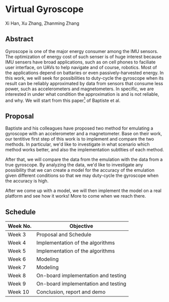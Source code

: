 # Virtual Gyroscope
Xi Han, Xu Zhang, Zhanming Zhang

## Abstract
Gyroscope is one of the major energy consumer among the IMU sensors. The optimization of energy cost of such senser is of huge interest because IMU sensers have broad applications, such as on cell phones to faciliate user interface, on UAVs to help navigate and of course, robotics. Most of the applications depend on battaries or even passively-harvested energy. In this work, we will seek for possibilities to duty-cycle the gyroscope when its result can be reliably approximated by data from sensors that consume less power, such as accelerometers and magnetometers. In specific, we are interested in under what condition the approximation is and is not reliable, and why. We will start from this paper[<sup>1</sup>][1] of Baptiste et al.

## Proposal
Baptiste and his colleagues have proposed two method for emulating a gyroscope with an accelerometer and a magnetometer. Base on their work, our tentitive first step of this work is to implement and compare the two methods. In particular, we'd like to investigate in what scenario which method works better, and also the implementation subtlties of each method.

After that, we will compare the data from the emulation with the data from a true gyroscope. By analyzing the data, we'd like to investigate any possibility that we can create a model for the accuracy of the emulation given different conditions so that we may duty-cycle the gyroscope when the accuracy is high. 

After we come up with a model, we will then implement the model on a real platform and see how it works! More to come when we reach there.

## Schedule

| Week No. | Objective                           |
|----------|------------------------------------ |
| Week 3   | Proposal and Schedule               |
| Week 4   | Implementation of the algorithms    |
| Week 5   | Implementation of the algorithms    |
| Week 6   | Modeling                            |
| Week 7   | Modeling                            |
| Week 8   | On-board implementation and testing |
| Week 9   | On-board implementation and testing |
| Week 10  | Conclusion, report and demo         |

[1]: https://hal-enpc.archives-ouvertes.fr/file/index/docid/826243/filename/AccelerometerAndMagnetometerBasedGyroscopeSensorAndTransducteurJournal.pdf
